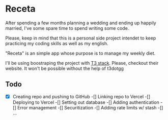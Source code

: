 # Receta

After spending a few months planning a wedding and ending up happily married, I've some spare time to spend writing some code.

Please, keep in mind that this is a personal side project intendet to keep practicing my coding skills as well as my english.

"Receta" is an simple app whose purpose is to manage my weekly diet.

I'll be using boostraping the project with [T3 stack](https://create.t3.gg/). Please, checkout their website. It won't be possible without the help of t3dotgg

## Todo

-[X] Creating repo and pushing to GitHub
-[] Linking repo to Vercel
-[] Deploying to Vercel
-[] Setting out database
-[] Adding authentication
-[] Error management
-[] Securitization
-[] Adding rate limits w/ stash
-[] ...
